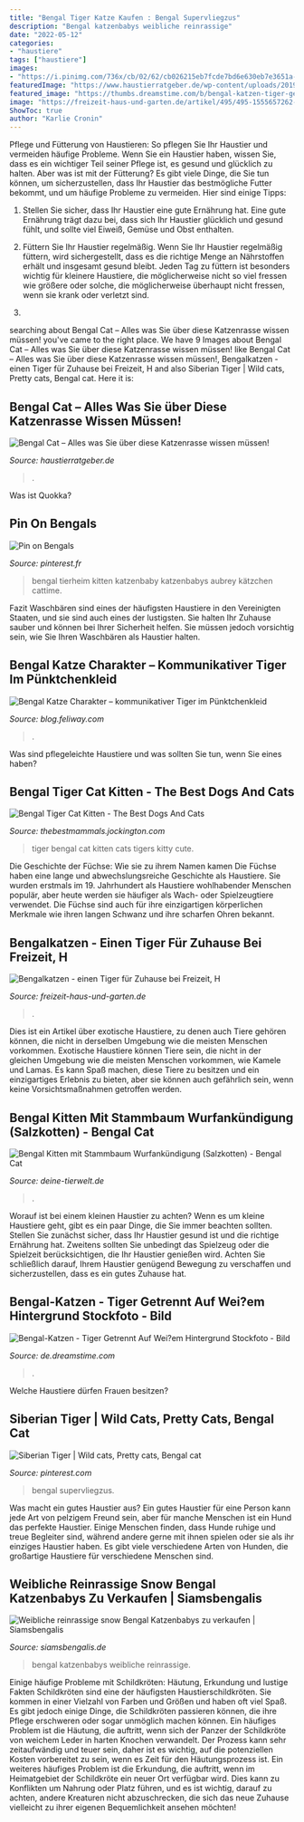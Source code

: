 ```yaml
---
title: "Bengal Tiger Katze Kaufen : Bengal Supervliegzus"
description: "Bengal katzenbabys weibliche reinrassige"
date: "2022-05-12"
categories:
- "haustiere"
tags: ["haustiere"]
images:
- "https://i.pinimg.com/736x/cb/02/62/cb026215eb7fcde7bd6e630eb7e3651a--bengal-tiger-bengal-cats.jpg"
featuredImage: "https://www.haustierratgeber.de/wp-content/uploads/2019/08/Bengal-Katze-1024x683.jpeg"
featured_image: "https://thumbs.dreamstime.com/b/bengal-katzen-tiger-getrennt-auf-wei-em-hintergrund-lokalisierter-wei-er-144596068.jpg"
image: "https://freizeit-haus-und-garten.de/artikel/495/495-1555657262-3.jpg"
ShowToc: true
author: "Karlie Cronin"
---
```



Pflege und Fütterung von Haustieren: So pflegen Sie Ihr Haustier und vermeiden häufige Probleme.
Wenn Sie ein Haustier haben, wissen Sie, dass es ein wichtiger Teil seiner Pflege ist, es gesund und glücklich zu halten. Aber was ist mit der Fütterung? Es gibt viele Dinge, die Sie tun können, um sicherzustellen, dass Ihr Haustier das bestmögliche Futter bekommt, und um häufige Probleme zu vermeiden. Hier sind einige Tipps:
1. Stellen Sie sicher, dass Ihr Haustier eine gute Ernährung hat. Eine gute Ernährung trägt dazu bei, dass sich Ihr Haustier glücklich und gesund fühlt, und sollte viel Eiweiß, Gemüse und Obst enthalten.

2. Füttern Sie Ihr Haustier regelmäßig. Wenn Sie Ihr Haustier regelmäßig füttern, wird sichergestellt, dass es die richtige Menge an Nährstoffen erhält und insgesamt gesund bleibt. Jeden Tag zu füttern ist besonders wichtig für kleinere Haustiere, die möglicherweise nicht so viel fressen wie größere oder solche, die möglicherweise überhaupt nicht fressen, wenn sie krank oder verletzt sind.

3.

	

		
searching about Bengal Cat – Alles was Sie über diese Katzenrasse wissen müssen! you've came to the right place. We have 9 Images about Bengal Cat – Alles was Sie über diese Katzenrasse wissen müssen! like Bengal Cat – Alles was Sie über diese Katzenrasse wissen müssen!, Bengalkatzen - einen Tiger für Zuhause bei Freizeit, H and also Siberian Tiger | Wild cats, Pretty cats, Bengal cat. Here it is:
		
    
## Bengal Cat – Alles Was Sie über Diese Katzenrasse Wissen Müssen!

<img loading=lazy src="https://www.haustierratgeber.de/wp-content/uploads/2019/08/Bengal-Katze-1024x683.jpeg" onerror="this.onerror=null;this.src='https://tse1.mm.bing.net/th?id=OIP.FdeP7FJg1Og4qfLwbAsArQHaE8&amp;pid=15.1';" alt="Bengal Cat – Alles was Sie über diese Katzenrasse wissen müssen!">

_Source: haustierratgeber.de_

>. 

	

Was ist Quokka?

    
## Pin On Bengals

<img loading=lazy src="https://i.pinimg.com/736x/cb/02/62/cb026215eb7fcde7bd6e630eb7e3651a--bengal-tiger-bengal-cats.jpg" onerror="this.onerror=null;this.src='https://tse1.mm.bing.net/th?id=OIP.u4Wcp8-77DQrFr_OtPlYvAHaJy&amp;pid=15.1';" alt="Pin on Bengals">

_Source: pinterest.fr_

>bengal tierheim kitten katzenbaby katzenbabys aubrey kätzchen cattime. 

	

Fazit
Waschbären sind eines der häufigsten Haustiere in den Vereinigten Staaten, und sie sind auch eines der lustigsten. Sie halten Ihr Zuhause sauber und können bei Ihrer Sicherheit helfen. Sie müssen jedoch vorsichtig sein, wie Sie Ihren Waschbären als Haustier halten.

    
## Bengal Katze Charakter – Kommunikativer Tiger Im Pünktchenkleid

<img loading=lazy src="https://blog.feliway.com/hubfs/2008_blog_bilder_770x400_04.jpg#keepProtocol" onerror="this.onerror=null;this.src='https://tse2.mm.bing.net/th?id=OIP.7exX3fzyBrlPu7HL3l1o_QHaD2&amp;pid=15.1';" alt="Bengal Katze Charakter – kommunikativer Tiger im Pünktchenkleid">

_Source: blog.feliway.com_

>. 

	

Was sind pflegeleichte Haustiere und was sollten Sie tun, wenn Sie eines haben?

    
## Bengal Tiger Cat Kitten - The Best Dogs And Cats

<img loading=lazy src="https://i.pinimg.com/originals/04/8a/bd/048abdb64a03d5fffe41de99f25299c6.jpg" onerror="this.onerror=null;this.src='https://tse2.mm.bing.net/th?id=OIP._j48tqBCPTQIoiF-4oL_DAHaEb&amp;pid=15.1';" alt="Bengal Tiger Cat Kitten - The Best Dogs And Cats">

_Source: thebestmammals.jockington.com_

>tiger bengal cat kitten cats tigers kitty cute. 

	

Die Geschichte der Füchse: Wie sie zu ihrem Namen kamen
Die Füchse haben eine lange und abwechslungsreiche Geschichte als Haustiere. Sie wurden erstmals im 19. Jahrhundert als Haustiere wohlhabender Menschen populär, aber heute werden sie häufiger als Wach- oder Spielzeugtiere verwendet. Die Füchse sind auch für ihre einzigartigen körperlichen Merkmale wie ihren langen Schwanz und ihre scharfen Ohren bekannt.

    
## Bengalkatzen - Einen Tiger Für Zuhause Bei Freizeit, H

<img loading=lazy src="https://freizeit-haus-und-garten.de/artikel/495/495-1555657262-3.jpg" onerror="this.onerror=null;this.src='https://tse4.mm.bing.net/th?id=OIP.G5lg5tJL_2eOju6SpV8gawHaEK&amp;pid=15.1';" alt="Bengalkatzen - einen Tiger für Zuhause bei Freizeit, H">

_Source: freizeit-haus-und-garten.de_

>. 

	

Dies ist ein Artikel über exotische Haustiere, zu denen auch Tiere gehören können, die nicht in derselben Umgebung wie die meisten Menschen vorkommen.
Exotische Haustiere können Tiere sein, die nicht in der gleichen Umgebung wie die meisten Menschen vorkommen, wie Kamele und Lamas. Es kann Spaß machen, diese Tiere zu besitzen und ein einzigartiges Erlebnis zu bieten, aber sie können auch gefährlich sein, wenn keine Vorsichtsmaßnahmen getroffen werden.

    
## Bengal Kitten Mit Stammbaum Wurfankündigung (Salzkotten) - Bengal Cat

<img loading=lazy src="https://www.deine-tierwelt.de/fotos/119989958_xl.jpg" onerror="this.onerror=null;this.src='https://tse2.mm.bing.net/th?id=OIP.2SjP3Oizi7uDW2PEGRpBkgHaE7&amp;pid=15.1';" alt="Bengal Kitten mit Stammbaum Wurfankündigung (Salzkotten) - Bengal Cat">

_Source: deine-tierwelt.de_

>. 

	

Worauf ist bei einem kleinen Haustier zu achten?
Wenn es um kleine Haustiere geht, gibt es ein paar Dinge, die Sie immer beachten sollten. Stellen Sie zunächst sicher, dass Ihr Haustier gesund ist und die richtige Ernährung hat. Zweitens sollten Sie unbedingt das Spielzeug oder die Spielzeit berücksichtigen, die Ihr Haustier genießen wird. Achten Sie schließlich darauf, Ihrem Haustier genügend Bewegung zu verschaffen und sicherzustellen, dass es ein gutes Zuhause hat.

    
## Bengal-Katzen - Tiger Getrennt Auf Wei?em Hintergrund Stockfoto - Bild

<img loading=lazy src="https://thumbs.dreamstime.com/b/bengal-katzen-tiger-getrennt-auf-wei-em-hintergrund-lokalisierter-wei-er-144596068.jpg" onerror="this.onerror=null;this.src='https://tse3.mm.bing.net/th?id=OIP.K2jjbO4NsJWRdImxAwZo3QHaLF&amp;pid=15.1';" alt="Bengal-Katzen - Tiger Getrennt Auf Wei?em Hintergrund Stockfoto - Bild">

_Source: de.dreamstime.com_

>. 

	

Welche Haustiere dürfen Frauen besitzen?

    
## Siberian Tiger | Wild Cats, Pretty Cats, Bengal Cat

<img loading=lazy src="https://i.pinimg.com/736x/2f/06/47/2f0647bf91081f522d75f7b0cea38cea--cat-things-siberian-tiger.jpg" onerror="this.onerror=null;this.src='https://tse2.mm.bing.net/th?id=OIP.q7W2e5A-W6i6D_0FxK_eWwHaJC&amp;pid=15.1';" alt="Siberian Tiger | Wild cats, Pretty cats, Bengal cat">

_Source: pinterest.com_

>bengal supervliegzus. 

	

Was macht ein gutes Haustier aus?
Ein gutes Haustier für eine Person kann jede Art von pelzigem Freund sein, aber für manche Menschen ist ein Hund das perfekte Haustier. Einige Menschen finden, dass Hunde ruhige und treue Begleiter sind, während andere gerne mit ihnen spielen oder sie als ihr einziges Haustier haben. Es gibt viele verschiedene Arten von Hunden, die großartige Haustiere für verschiedene Menschen sind.

    
## Weibliche Reinrassige Snow Bengal Katzenbabys Zu Verkaufen | Siamsbengalis

<img loading=lazy src="https://siamsbengalis.de/wp-content/uploads/kitten020-27-03-2020.jpg" onerror="this.onerror=null;this.src='https://tse1.mm.bing.net/th?id=OIP.BE4QzW9GDkPlq2W6HrWwewHaG2&amp;pid=15.1';" alt="Weibliche reinrassige snow Bengal Katzenbabys zu verkaufen | Siamsbengalis">

_Source: siamsbengalis.de_

>bengal katzenbabys weibliche reinrassige. 

	

Einige häufige Probleme mit Schildkröten: Häutung, Erkundung und lustige Fakten
Schildkröten sind eine der häufigsten Haustierschildkröten. Sie kommen in einer Vielzahl von Farben und Größen und haben oft viel Spaß. Es gibt jedoch einige Dinge, die Schildkröten passieren können, die ihre Pflege erschweren oder sogar unmöglich machen können. Ein häufiges Problem ist die Häutung, die auftritt, wenn sich der Panzer der Schildkröte von weichem Leder in harten Knochen verwandelt. Der Prozess kann sehr zeitaufwändig und teuer sein, daher ist es wichtig, auf die potenziellen Kosten vorbereitet zu sein, wenn es Zeit für den Häutungsprozess ist. Ein weiteres häufiges Problem ist die Erkundung, die auftritt, wenn im Heimatgebiet der Schildkröte ein neuer Ort verfügbar wird. Dies kann zu Konflikten um Nahrung oder Platz führen, und es ist wichtig, darauf zu achten, andere Kreaturen nicht abzuschrecken, die sich das neue Zuhause vielleicht zu ihrer eigenen Bequemlichkeit ansehen möchten!

